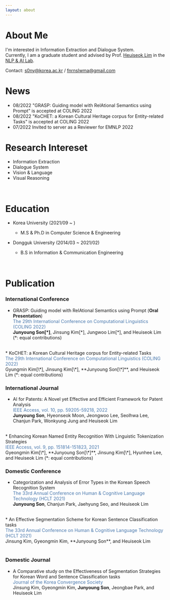 ```yaml
---
layout: about 
---
```

[//]: # (Please check my [CV]&#40;https://drive.google.com/file/d/1OIubJzknuk7bAkOjLuTYHHNBPVkzwjoe/view?usp=sharing&#41; and [Google Scholar]&#40;https://scholar.google.com/citations?user=ubIxtk8AAAAJ&hl=ko&#41;! )
# About Me
I'm interested in Information Extraction and Dialogue System. <br /> Currently, I am a graduate student and advised by Prof. [Heuiseok Lim](https://scholar.google.co.kr/citations?user=HMTkz7oAAAAJ&hl=ko&oi=ao)  in the [NLP & AI Lab](http://nlp.korea.ac.kr/). 

Contact: s0ny@korea.ac.kr / fnrnslwma@gmail.com
<br/>

# News 

* 08/2022     "GRASP: Guiding model with RelAtional Semantics using Prompt" is accepted at COLING 2022
* 08/2022     "KoCHET: a Korean Cultural Heritage corpus for Entity-related Tasks" is accepted at COLING 2022
* 07/2022     Invited to server as a Reviewer for EMNLP 2022
 

# Research Intereset
* Information Extraction
* Dialogue System
* Vision & Language
* Visual Reasoning
<br/>

# Education
* Korea University (2021/09 ~ )
  * M.S & Ph.D in Computer Science & Engineering

* Dongguk University (2014/03 ~ 2021/02)
  * B.S in Information & Communication Engineering
<br/>

# Publication

### International Conference
* GRASP: Guiding model with RelAtional Semantics using Prompt (**Oral Presentation**) <br/> 
<span style="color:rgb(73, 120, 173)"> The 29th International Conference on Computational Linguistics (COLING 2022) </span> <br/> 
**Junyoung Son[\*]**, Jinsung Kim[\*], Jungwoo Lim[\*], and Heuiseok Lim (*: equal contributions)   
<br/> 
* KoCHET: a Korean Cultural Heritage corpus for Entity-related Tasks <br/> 
<span style="color:rgb(73, 120, 173)"> The 29th International Conference on Computational Linguistics (COLING 2022) </span> <br/> 
Gyungmin Kim[\*], Jinsung Kim[\*], **Junyoung Son[\*]**, and Heuiseok Lim (*: equal contributions)
<br/>

### International Journal
* AI for Patents: A Novel yet Effective and Efficient Framework for Patent Analysis <br/> 
<span style="color:rgb(73, 120, 173)"> IEEE Access, vol. 10, pp. 59205-59218, 2022 </span> <br/> 
**Junyoung Son**, Hyeonseok Moon, Jeongwoo Lee, Seolhwa Lee, Chanjun Park, Wonkyung Jung and Heuiseok Lim   
<br/> 
* Enhancing Korean Named Entity Recognition With Linguistic Tokenization Strategies <br/> 
<span style="color:rgb(73, 120, 173)"> IEEE Access, vol. 9, pp. 151814-151823, 2021 </span> <br/> 
Gyeongmin Kim[\*], **Junyoung Son[\*]**, Jinsung Kim[\*], Hyunhee Lee, and Heuiseok Lim (*: equal contributions)
<br/>

### Domestic Conference
* Categorization and Analysis of Error Types in the Korean Speech Recognition System <br/> 
<span style="color:rgb(73, 120, 173)"> The 33rd Annual Conference on Human & Cognitive Language Technology (HCLT 2021) </span> <br/>
**Junyoung Son**, Chanjun Park, Jaehyung Seo, and Heuiseok Lim <br/>
<br />
* An Effective Segmentation Scheme for Korean Sentence Classification tasks <br/> 
<span style="color:rgb(73, 120, 173)"> The 33rd Annual Conference on Human & Cognitive Language Technology (HCLT 2021) </span> <br/>
Jinsung Kim, Gyeongmin Kim, **Junyoung Son**, and Heuiseok Lim <br/>
<br />

### Domestic Journal
* A Comparative study on the Effectiveness of Segmentation Strategies for Korean Word and Sentence Classification tasks <br/> 
<span style="color:rgb(73, 120, 173)"> Journal of the Korea Convergence Society </span> <br/>
Jinsung Kim, Gyeongmin Kim, **Junyoung Son**, Jeongbae Park, and Heuiseok Lim